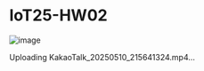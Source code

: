 # IoT25-HW02
![image](https://github.com/user-attachments/assets/0a236b14-a524-4d44-bde9-220b65e6044b)


Uploading KakaoTalk_20250510_215641324.mp4…

